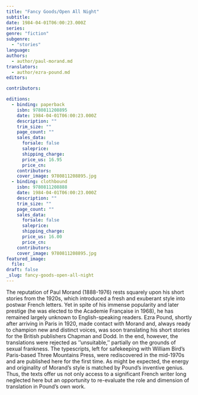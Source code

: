 ```yaml
---
title: "Fancy Goods/Open All Night"
subtitle:
date: 1984-04-01T06:00:23.000Z
series:
genre: "fiction"
subgenre:
  - "stories"
language:
authors:
  - author/paul-morand.md
translators:
  - author/ezra-pound.md
editors:

contributors:

editions:
  - binding: paperback
    isbn: 9780811208895
    date: 1984-04-01T06:00:23.000Z
    description: ""
    trim_size: ""
    page_count: ""
    sales_data:
      forsale: false
      saleprice:
      shipping_charge:
      price_us: 16.95
      price_cn:
    contributors:
    cover_image: 9780811208895.jpg
  - binding: clothbound
    isbn: 9780811208888
    date: 1984-04-01T06:00:23.000Z
    description: ""
    trim_size: ""
    page_count: ""
    sales_data:
      forsale: false
      saleprice:
      shipping_charge:
      price_us: 16.00
      price_cn:
    contributors:
    cover_image: 9780811208895.jpg
featured_image:
  file:
draft: false
_slug: fancy-goods-open-all-night
---
```


The reputation of Paul Morand (1888-1976) rests squarely upon his short stories from the 1920s, which introduced a fresh and exuberant style into postwar French letters. Yet in spite of his immense popularity and later prestige (he was elected to the Academie Française in 1968), he has remained largely unknown to English-speaking readers. Ezra Pound, shortly after arriving in Paris in 1920, made contact with Morand and, always ready to champion new and distinct voices, was soon translating his short stories for the British publishers Chapman and Dodd. In the end, however, the translations were rejected as ’’unsuitable,’’ partially on the grounds of sexual frankness. The typescripts, left for safekeeping with William Bird’s Paris-based Three Mountains Press, were rediscovered in the mid-1970s and are published here for the first time. As might be expected, the energy and originality of Morand’s style is matched by Pound’s inventive genius. Thus, the texts offer us not only access to a significant French writer long neglected here but an opportunity to re-evaluate the role and dimension of translation in Pound’s own work.
